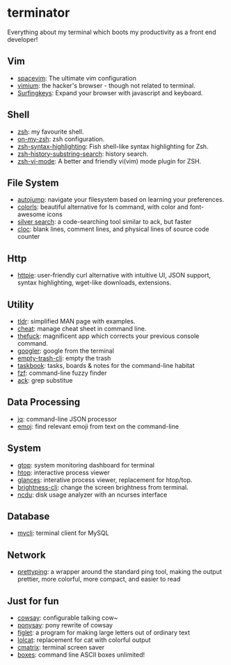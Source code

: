 # terminator

Everything about my terminal which boots my productivity as a front end developer!

## Vim

- [spacevim](https://spacevim.org): The ultimate vim configuration
- [vimium](https://github.com/philc/vimium): the hacker's browser - though not related to terminal.
- [Surfingkeys](https://github.com/brookhong/Surfingkeys): Expand your browser with javascript and keyboard.

## Shell

- [zsh](https://www.zsh.org/): my favourite shell.
- [on-my-zsh](https://github.com/robbyrussell/oh-my-zsh): zsh configuration.
- [zsh-syntax-highlighting](https://github.com/zsh-users/zsh-syntax-highlighting): Fish shell-like syntax highlighting for Zsh.
- [zsh-history-substring-search](https://github.com/zsh-users/zsh-history-substring-search): history search.
- [zsh-vi-mode](https://github.com/jeffreytse/zsh-vi-mode): A better and friendly vi(vim) mode plugin for ZSH.

## File System

- [autojump](https://github.com/wting/autojump): navigate your filesystem based on learning your preferences.
- [colorls](https://github.com/athityakumar/colorls): beautiful alternative for ls command, with color and font-awesome icons
- [silver search](https://github.com/ggreer/the_silver_searcher): a code-searching tool similar to ack, but faster
- [cloc](http://cloc.sourceforge.net/): blank lines, comment lines, and physical lines of source code counter

## Http

- [httpie](https://github.com/jakubroztocil/httpie/): user-friendly curl alternative with intuitive UI, JSON support, syntax highlighting, wget-like downloads, extensions.

## Utility

- [tldr](https://github.com/raylee/tldr): simplified MAN page with examples.
- [cheat](https://github.com/chrisallenlane/cheat): manage cheat sheet in command line.
- [thefuck](https://github.com/nvbn/thefuck): magnificent app which corrects your previous console command.
- [googler](https://github.com/jarun/googler): google from the terminal
- [empty-trash-cli](https://github.com/sindresorhus/empty-trash-cli): empty the trash
- [taskbook](https://github.com/klauscfhq/taskbook): tasks, boards & notes for the command-line habitat
- [fzf](https://github.com/junegunn/fzf): command-line fuzzy finder
- [ack](https://beyondgrep.com/): grep substitue

## Data Processing

- [jq](https://github.com/stedolan/jq): command-line JSON processor
- [emoj](https://github.com/sindresorhus/emoj): find relevant emoji from text on the command-line

## System

- [gtop](https://github.com/aksakalli/gtop): system monitoring dashboard for terminal
- [htop](http://hisham.hm/htop/index.php): interactive process viewer
- [glances](https://github.com/nicolargo/glances): interative process viewer, replacement for htop/top.
- [brightness-cli](https://github.com/kevva/brightness-cli): change the screen brightness from terminal.
- [ncdu](https://dev.yorhel.nl/ncdu): disk usage analyzer with an ncurses interface

## Database

- [mycli](https://github.com/dbcli/mycli): terminal client for MySQL

## Network

- [prettyping](http://denilson.sa.nom.br/prettyping/): a wrapper around the standard ping tool, making the output prettier, more colorful, more compact, and easier to read

## Just for fun

- [cowsay](https://github.com/piuccio/cowsay): configurable talking cow~
- [ponysay](https://github.com/erkin/ponysay): pony rewrite of cowsay
- [figlet](http://www.figlet.org/): a program for making large letters out of ordinary text
- [lolcat](https://github.com/busyloop/lolcat): replacement for cat with colorful output
- [cmatrix](https://github.com/abishekvashok/cmatrix): terminal screen saver
- [boxes](https://github.com/ascii-boxes/boxes): command line ASCII boxes unlimited!
